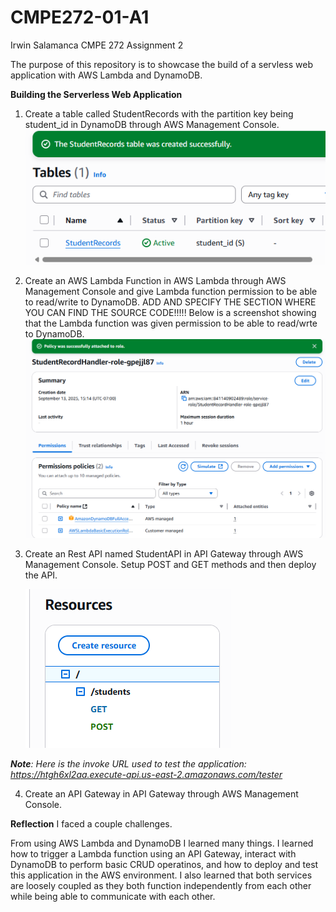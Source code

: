 # CMPE272-01-A1
Irwin Salamanca CMPE 272 Assignment 2

The purpose of this repository is to showcase the build of a servless web application with AWS Lambda and DynamoDB.


**Building the Serverless Web Application**
1. Create a table called StudentRecords with the partition key being student_id in DynamoDB through AWS Management Console.
   ![Alt text](screenshots/1.png)
   
2. Create an AWS Lambda Function in AWS Lambda through AWS Management Console and give Lambda function permission to be able to read/write to DynamoDB. ADD AND SPECIFY THE SECTION WHERE YOU CAN FIND THE SOURCE CODE!!!!! Below is a screenshot showing that the Lambda function was given permission to be able to read/wrte to DynamoDB.
   ![Alt text](screenshots/2.png)
   
3. Create an Rest API named StudentAPI in API Gateway through AWS Management Console. Setup POST and GET methods and then deploy the API.
   
   ![Alt text](screenshots/3.png)

_***Note**: Here is the invoke URL used to test the application: https://htgh6xl2aa.execute-api.us-east-2.amazonaws.com/tester*_

4. Create an API Gateway in API Gateway through AWS Management Console.


**Reflection**
I faced a couple challenges. 

From using AWS Lambda and DynamoDB I learned many things. I learned how to trigger a Lambda function using an API Gateway, interact with DynamoDB to perform basic CRUD operatinos, and how to deploy and test this application in the AWS environment. I also learned that both services are loosely coupled as they both function independently from each other while being able to communicate with each other. 

